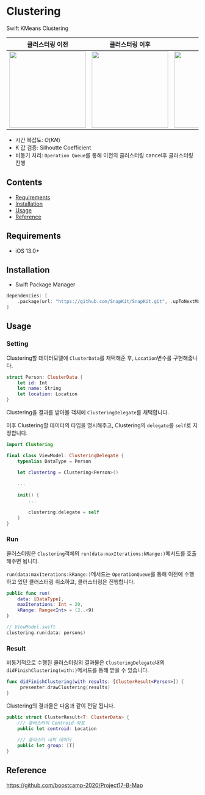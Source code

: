 # Clustering
Swift KMeans Clustering

|클러스터링 이전|클러스터링 이후|영상|
|:---:|:---:|:---:|
|<img src="https://github.com/jungseokyoung-cloud/Clustering/assets/81402827/313923a5-c026-47c5-aec7-19cd4eba38d9" width="200"/>|<img src="https://github.com/jungseokyoung-cloud/Clustering/assets/81402827/eef60c27-a7a9-48aa-9554-5c494593c8e0" width="200"/>|<img src="https://github.com/WalkingDogWithFriends/GaeManDa/assets/81402827/27f8c028-e1bf-4654-8484-2bdae93c96b6" width="200"/>|

- 시간 복잡도: $O(KN)$
- K 값 검증: Silhoutte Coefficient
- 비동기 처리: `Operation Queue`를 통해 이전의 클러스터링 cancel후 클러스터링 진행

## Contents 
- [Requirements](##requirements)
- [Installation](#installation)
- [Usage](#usage)
- [Reference](#reference)

## Requirements
- iOS 13.0+

## Installation
- Swift Package Manager
``` swift
dependencies: [
    .package(url: "https://github.com/SnapKit/SnapKit.git", .upToNextMajor(from: "1.0.0"))
]
```

## Usage
### Setting
Clustering할 데이터모델에 `ClusterData`를 채택해준 후, `Location`변수를 구현해줍니다. 

```Swift 
struct Person: ClusterData {
	let id: Int
	let name: String
	let location: Location
}
```

Clustering을 결과를 받아볼 객체에 `ClusteringDelegate`를 채택합니다.

이후 Clustering할 데이터의 타입을 명시해주고, Clustering의 `delegate`를 `self`로 지정합니다.
``` Swift
import Clustering

final class ViewModel: ClusteringDelegate {
	typealias DataType = Person

	let clustering = Clustering<Person>()
	
	...
	
	init() {
		...
		
		clustering.delegate = self
	}
}
```

### Run 
클러스터링은 `Clustering`객체의 `run(data:maxIterations:kRange:)`메서드를 호출해주면 됩니다. 

`run(data:maxIterations:kRange:)`메서드는 `OperationQueue`를 통해 이전에 수행하고 있던 클러스터링 취소하고, 클러스터링은 진행합니다.
```Swift
public func run(
	data: [DataType],
	maxIterations: Int = 20,
	kRange: Range<Int> = (2..<9)
)
```
```Swift
// ViewModel.swift
clustering.run(data: persons)
```

### Result
비동기적으로 수행된 클러스터링의 결과물은 `ClusteringDelegate`내의 `didFinishClustering(with:)`메서드를 통해 받을 수 있습니다. 

``` Swift
func didFinishClustering(with results: [ClusterResult<Person>]) {
	 presenter.drawClustering(results)
}
```

Clustering의 결과물은 다음과 같이 전달 됩니다. 
``` Swift 
public struct ClusterResult<T: ClusterData> {
	/// 클러스터의 Centroid 좌표
	public let centroid: Location
	
	/// 클러스터 내의 데이터
	public let group: [T]
}
```


## Reference
https://github.com/boostcamp-2020/Project17-B-Map
